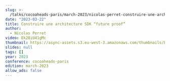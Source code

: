 ```yaml
---
slug: >-
  /talks/cocoaheads-paris/march-2023/nicolas-perret-construire-une-architecture-sdk-future-proof
date: "2023-03-22"
title: Construire une architecture SDK “future proof”
author:
  - Nicolas Perret
video: Ek28iU41gMc
thumbnail: https://async-assets.s3.eu-west-3.amazonaws.com/thumbnails/Ek28iU41gMc.jpg
slides: null
tags: []
year: 2023
conference: cocoaheads-paris
edition: march-2023
allow_ads: false
---
```

